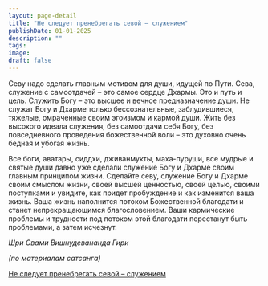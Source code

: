 ```yaml
---
layout: page-detail
title: "Не следует пренебрегать севой – служением"
publishDate: 01-01-2025
description: ""
tags:
image:
draft: false
---
```


Севу надо сделать главным мотивом для души, идущей по Пути. Сева, служение с самоотдачей – это самое сердце Дхармы. Это и путь и цель. Служить Богу – это высшее и вечное предназначение души. Не служат Богу и Дхарме только бессознательные, заблудившиеся, тяжелые, омраченные своим эгоизмом и кармой души. Жить без высокого идеала служения, без самоотдачи себя Богу, без повседневного проведения божественной воли – это духовно очень бедная и убогая жизнь. 

Все боги, аватары, сиддхи, дживанмукты, маха-пуруши, все мудрые и святые души давно уже сделали служение Богу и Дхарме своим главным принципом жизни. Сделайте севу, служение Богу и Дхарме своим смыслом жизни, своей высшей ценностью, своей целью, своими поступками и увидите, как придет пробуждение и как изменится ваша жизнь. Ваша жизнь наполнится потоком Божественной благодати и станет непрекращающимся благословением. Ваши кармические проблемы и трудности под потоком этой благодати перестанут быть проблемами, а затем исчезнут.

_Шри Свами Вишнудевананда Гири_

_(по материалам сатсанга)_

[Не следует пренебрегать севой – служением](/binaries/file/news/f%5F2935.docx)
